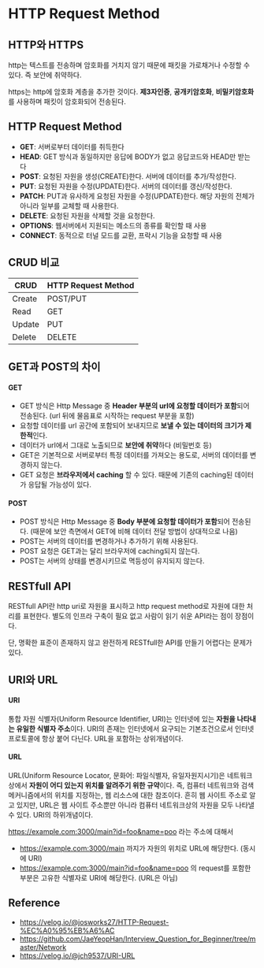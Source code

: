 # HTTP Request Method



## HTTP와 HTTPS

http는 텍스트를 전송하며 암호화를 거치지 않기 때문에 패킷을 가로채거나 수정할 수 있다. 즉 보안에 취약하다.

https는 http에 암호화 계층을 추가한 것이다. **제3자인증**, **공개키암호화**, **비밀키암호화**를 사용하며 패킷이 암호화되어 전송된다.



## HTTP Request Method

- **GET**: 서버로부터 데이터를 취득한다
- **HEAD**: GET 방식과 동일하지만 응답에 BODY가 없고 응답코드와 HEAD만 받는다
- **POST**: 요청된 자원을 생성(CREATE)한다. 서버에 데이터를 추가/작성한다.
- **PUT**: 요청된 자원을 수정(UPDATE)한다. 서버의 데이터를 갱신/작성한다.
- **PATCH**: PUT과 유사하게 요청된 자원을 수정(UPDATE)한다. 해당 자원의 전체가 아니라 일부를 교체할 때 사용한다.
- **DELETE**: 요청된 자원을 삭제할 것을 요청한다.
- **OPTIONS**: 웹서버에서 지원되는 메소드의 종류를 확인할 때 사용
- **CONNECT**: 동적으로 터널 모드를 교환, 프락시 기능을 요청할 때 사용



## CRUD 비교

| CRUD   | HTTP Request Method |
| ------ | ------------------- |
| Create | POST/PUT            |
| Read   | GET                 |
| Update | PUT                 |
| Delete | DELETE              |



## GET과 POST의 차이

#### GET

- GET 방식은 Http Message 중 **Header 부분의 url에 요청할 데이터가 포함**되어 전송된다. (url 뒤에 물음표로 시작하는 request 부분을 포함)
- 요청할 데이터를 url 공간에 포함되어 보내지므로 **보낼 수 있는 데이터의 크기가 제한적**인다. 
- 데이터가 url에서 그대로 노출되므로 **보안에 취약**하다 (비밀번호 등)
- GET은 기본적으로 서버로부터 특정 데이터를 가져오는 용도로, 서버의 데이터를 변경하지 않는다.
- GET 요청은 **브라우저에서 caching** 할 수 있다. 때문에 기존의 caching된 데이터가 응답될 가능성이 있다.

#### POST

- POST 방식은 Http Message 중 **Body 부분에 요청할 데이터가 포함**되어 전송된다. (때문에 보안 측면에서 GET에 비해 데이터 전달 방법이 상대적으로 나음)
- POST는 서버의 데이터를 변경하거나 추가하기 위해 사용된다.
- POST 요청은 GET과는 달리 브라우저에 caching되지 않는다.
- POST는 서버의 상태를 변경시키므로 멱등성이 유지되지 않는다.



## RESTfull API

RESTfull API란 http uri로 자원을 표시하고 http request method로 자원에 대한 처리를 표현한다. 별도의 인프라 구축이 필요 없고 사람이 읽기 쉬운 API라는 점이 장점이다.

단, 명확한 표준이 존재하지 않고 완전하게 RESTfull한 API를 만들기 어렵다는 문제가 있다.



## URI와 URL

#### URI

통합 자원 식별자(Uniform Resource Identifier, URI)는 인터넷에 있는 **자원을 나타내는 유일한 식별자 주소**이다. URI의 존재는 인터넷에서 요구되는 기본조건으로서 인터넷 프로토콜에 항상 붙어 다닌다. URL을 포함하는 상위개념이다.

#### URL

URL(Uniform Resource Locator, 문화어: 파일식별자, 유일자원지시기)은 네트워크 상에서 **자원이 어디 있는지 위치를 알려주기 위한 규약**이다. 즉, 컴퓨터 네트워크와 검색 메커니즘에서의 위치를 지정하는, 웹 리소스에 대한 참조이다. 흔히 웹 사이트 주소로 알고 있지만, URL은 웹 사이트 주소뿐만 아니라 컴퓨터 네트워크상의 자원을 모두 나타낼 수 있다. URI의 하위개념이다. 

https://example.com:3000/main?id=foo&name=poo 라는 주소에 대해서

- https://example.com:3000/main 까지가 자원의 위치로 URL에 해당한다. (동시에 URI)
- https://example.com:3000/main?id=foo&name=poo 의 request를 포함한 부분은 고유한 식별자로 URI에 해당한다. (URL은 아님)



## Reference

- https://velog.io/@josworks27/HTTP-Request-%EC%A0%95%EB%A6%AC
- https://github.com/JaeYeopHan/Interview_Question_for_Beginner/tree/master/Network
- https://velog.io/@jch9537/URI-URL
